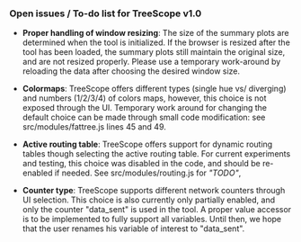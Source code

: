### Open issues / To-do list for TreeScope v1.0

- **Proper handling of window resizing**: The size of the summary plots are determined when the tool is initialized. If the browser is resized after the tool has been loaded, the summary plots still maintain the original size, and are not resized properly. Please use a temporary work-around by reloading the data after choosing the desired window size.

- **Colormaps**: TreeScope offers different types (single hue vs/ diverging) and numbers (1/2/3/4) of colors maps, however, this choice is not exposed through the UI. Temporary work around for changing the default choice can be made through small code modification: see src/modules/fattree.js lines 45 and 49.

- **Active routing table**: TreeScope offers support for dynamic routing tables though selecting the active routing table. For current experiments and testing, this choice was disabled in the code, and should be re-enabled if needed. See src/modules/routing.js for *"TODO"*,

- **Counter type**: TreeScope supports different network counters through UI selection. This choice is also currently only partially enabled, and only the counter "data_sent" is used in the tool. A proper value accessor is to be implemented to fully support all variables. Until then, we hope that the user renames his variable of interest to "data_sent".
